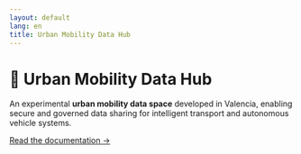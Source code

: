 ```yaml
---
layout: default
lang: en
title: Urban Mobility Data Hub
---
```


# 🌆 Urban Mobility Data Hub

An experimental **urban mobility data space** developed in Valencia, enabling secure and governed data sharing for intelligent transport and autonomous vehicle systems.

[Read the documentation →](docs.html)
